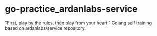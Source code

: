 # go-practice_ardanlabs-service
"First, play by the rules, then play from your heart." Golang self training based on ardanlabs/service repository.
